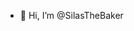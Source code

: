 - 👋 Hi, I’m @SilasTheBaker


<!---
SilasTheBaker/SilasTheBaker is a ✨ special ✨ repository because its `README.md` (this file) appears on your GitHub profile.
You can click the Preview link to take a look at your changes.
--->
